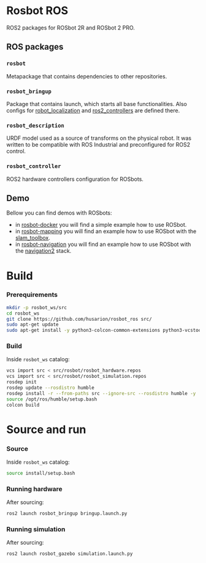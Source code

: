 # Rosbot ROS
ROS2 packages for ROSbot 2R and ROSbot 2 PRO.

## ROS packages
### `rosbot`
Metapackage that contains dependencies to other repositories.

### `rosbot_bringup`
Package that contains launch, which starts all base functionalities. Also configs for [robot_localization](https://github.com/cra-ros-pkg/robot_localization) and [ros2_controllers](https://github.com/ros-controls/ros2_controllers) are defined there.

### `rosbot_description`
URDF model used as a source of transforms on the physical robot. It was written to be compatible with ROS Industrial and preconfigured for ROS2 control.

### `rosbot_controller`
ROS2 hardware controllers configuration for ROSbots.

## Demo
Bellow you can find demos with ROSbots:
- in [rosbot-docker](https://github.com/husarion/rosbot-docker/tree/ros2) you will find a simple example how to use ROSbot.
- in [rosbot-mapping](https://github.com/husarion/rosbot-mapping) you will find an example how to use ROSbot with the [slam_toolbox](https://github.com/SteveMacenski/slam_toolbox/).
- in [rosbot-navigation](https://github.com/husarion/rosbot-navigation) you will find an example how to use ROSbot with the [navigation2](https://github.com/ros-planning/navigation2) stack.

# Build
### Prerequirements
```bash
mkdir -p rosbot_ws/src
cd rosbot_ws
git clone https://github.com/husarion/rosbot_ros src/
sudo apt-get update
sudo apt-get install -y python3-colcon-common-extensions python3-vcstool python3-rosdep
```

### Build
Inside `rosbot_ws` catalog:
```bash
vcs import src < src/rosbot/rosbot_hardware.repos
vcs import src < src/rosbot/rosbot_simulation.repos
rosdep init
rosdep update --rosdistro humble
rosdep install -r --from-paths src --ignore-src --rosdistro humble -y
source /opt/ros/humble/setup.bash
colcon build
```

# Source and run
### Source
Inside `rosbot_ws` catalog:
```bash
source install/setup.bash
```

### Running hardware
After sourcing:
```bash
ros2 launch rosbot_bringup bringup.launch.py
```

### Running simulation
After sourcing:
```bash
ros2 launch rosbot_gazebo simulation.launch.py
```